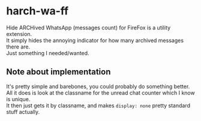 # harch-wa-ff
Hide ARCHived WhatsApp (messages count) for FireFox is a utility extension.  
It simply hides the annoying indicator for how many archived messages there are.  
Just something I needed/wanted.

## Note about implementation  
It's pretty simple and barebones, you could probably do something better.  
All it does is look at the classname for the unread chat counter which I know is unique.  
It then just gets it by classname, and makes `display: none`  pretty standard stuff actually.